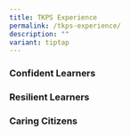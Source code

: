 ```yaml
---
title: TKPS Experience
permalink: /tkps-experience/
description: ""
variant: tiptap
---
```

<h3>Confident Learners</h3><h3>Resilient Learners</h3><h3>Caring Citizens</h3><p></p>